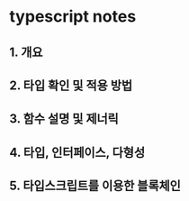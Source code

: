 # typescript notes

## 1. 개요 
## 2. 타입 확인 및 적용 방법
## 3. 함수 설명 및 제너릭
## 4. 타입, 인터페이스, 다형성
## 5. 타입스크립트를 이용한 블록체인
